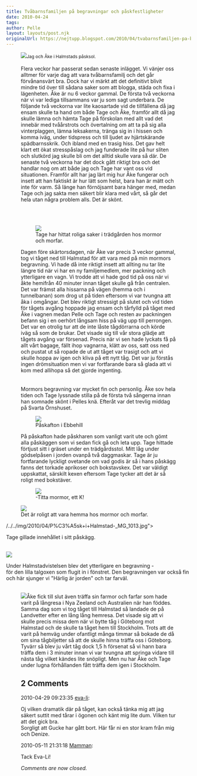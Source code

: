 ```yaml
---
title: Tvåbarnsfamiljen på begravningar och påskfestligheter
date: 2010-04-24
tags: 	
author: Pelle
layout: layouts/post.njk
originalUrl: https://nejtupp.blogspot.com/2010/04/tvabarnsfamiljen-pa-begravningar-och.html
---
```


<figure>
	<img src="../../../img/2010/04/P%C3%A5sk+i+Halmstad-_MG_1023.jpg"><span style="font-size:85%;">Jag och Åke i Halmstads påsksol.</span><br><br><div style="text-align: left;">Flera veckor har passerat sedan senaste inlägget. Vi vänjer oss alltmer för varje dag att vara tvåbarnsfamilj och det går förvånansvärt bra. Dock har vi märkt att det definitivt blivit mindre tid över till sådana saker som att blogga, städa och fixa i lägenheten. Åke är nu 6 veckor gammal. De första två veckorna när vi var lediga tillsammans var ju som sagt underbara. De följande två veckorna var lite kaosartade vid de tillfällena då jag ensam skulle ta hand om både Tage och Åke, framför allt då jag skulle lämna och hämta Tage på förskolan med allt vad det innebär med tvåårstrots och övertalning om att ta på sig alla vinterplaggen, lämna leksakerna, tränga sig in i hissen och komma iväg, under tidspress och till ljudet av hjärtskärande spädbarnsskrik. Och ibland med en trasig hiss. Det gav helt klart ett ökat stresspåslag och jag funderade lite på hur sliten och slutkörd jag skulle bli om det alltid skulle vara så där. De senaste två veckorna har det dock gått riktigt bra och det handlar nog om att både jag och Tage har vant oss vid situationen. Framför allt har jag lärt mig hur Åke fungerar och insett att han faktiskt är hur lätt som helst, bara han är mätt och inte för varm. Så länge han förnöjsamt bara hänger med, medan Tage och jag sakta men säkert blir klara med vårt, så går det hela utan några problem alls. Det är skönt.
<br><br>

<br></div></div><figure>
	<img src="../../../img/2010/04/P%C3%A5sk+i+Halmstad-_MG_1038.jpg">
	<figcaption>Tage har hittat roliga saker i trädgården hos mormor och morfar.</figcaption>
</figure>

Dagen före skärtorsdagen, när Åke var precis 3 veckor gammal, tog vi tåget ned till Halmstad för att vara med på min mormors begravning. Vi hade då inte riktigt insett att allting nu tar lite längre tid när vi har en ny familjemedlem, mer packning och ytterligare en vagn. Vi trodde att vi hade god tid på oss när vi åkte hemifrån 40 minuter innan tåget skulle gå från centralen. Det var främst alla hissarna på vägen (hemma och i tunnelbanan) som drog ut på tiden eftersom vi var tvungna att åka i omgångar. Det blev riktigt stressigt på slutet och vid tiden för tågets avgång hoppade jag ensam och tårfylld på tåget med Åke i vagnen medan Pelle och Tage och resten av packningen befann sig i en oerhört långsam hiss på väg upp till perrongen. Det var en otrolig tur att de inte låste tågdörrarna och körde iväg så som de brukar. Det visade sig till vår stora glädje att tågets avgång var försenad. Precis när vi sen hade lyckats få på allt vårt bagage, fällt ihop vagnarna, klätt av oss, satt oss ned och pustat ut så ropade de ut att tåget var trasigt och att vi skulle hoppa av igen och kliva på ett nytt tåg. Det var ju förstås ingen drömsituation men vi var fortfarande bara så glada att vi kom med allihopa så det gjorde ingenting.<br><br><br>Mormors begravning var mycket fin och personlig. Åke sov hela tiden och  Tage lyssnade stilla på de första två sångerna innan han somnade skönt i  Pelles knä. Efteråt var det trevlig middag på Svarta Örnshuset.<br>

<figure>
	<img src="../../../img/2010/04/P%C3%A5sk+i+Halmstad-_MG_1040.jpg">
	<figcaption>Påskafton i Ebbehill</figcaption>
</figure>

På påskafton hade påskharen som vanligt varit ute och gömt alla påskäggen som vi sedan fick gå och leta upp. Tage hittade förtjust sitt i gräset under en trädgårdsstol. Mitt låg under gödselpåsen i jorden ovanpå två daggmaskar. Tage är ju fortfarande lyckligt ovetande om vad godis är så i hans påskägg fanns det torkade aprikoser och bokstavskex. Det var väldigt uppskattat, särskilt kexen eftersom Tage tycker att det är så roligt med bokstäver.

<figure>
	<img src="../../../img/2010/04/P%C3%A5sk+i+Halmstad-_MG_1044.jpg">
	<figcaption>-Titta mormor, ett K!</figcaption>
</figure><img src="../../../img/2010/04/P%C3%A5sk+i+Halmstad-_MG_1022.jpg">
	<figcaption>Det är roligt att vara hemma hos mormor och morfar.</figcaption>
</figure>

<figure>
</figure>

/../../img/2010/04/P%C3%A5sk+i+Halmstad-_MG_1013.jpg">
	<figcaption>Tage gillade innehållet i sitt påskägg.</figcaption>
</figure>

<br><img src="../../../img/2010/04/P%C3%A5sk+i+Halmstad-_MG_1032.jpg">
	<figcaption>Under Halmstadvistelsen blev det ytterligare en begravning -</span></span><br>
	<figcaption>  för den lilla talgoxen som flugit in i fönstret. Den begravningen var  också fin</span></span><br>
	<figcaption>  och här sjunger vi "Härlig är jorden" och tar farväl.</figcaption><span style="font-size:85%;">   </span><br>

<figure>
	<img src="../../../img/2010/04/Farmor+p%C3%A5+bes%C3%B6k-_MG_1057.jpg">Åke fick till slut även träffa sin farmor och farfar som hade varit på långresa i Nya Zeeland och Australien när han föddes. Samma dag som vi tog tåget till Halmstad så landade de på Landvetter efter en lång lång hemresa. Det visade sig att vi skulle precis missa dem när vi bytte tåg i Göteborg mot Halmstad och de skulle ta tåget hem till Stockholm. Trots att de varit på hemväg under ofantligt många timmar så bokade de då om sina tågbiljetter så att de skulle hinna träffa oss i Göteborg. Tyvärr så blev ju vårt tåg dock 1,5 h försenat så vi hann bara träffa dem i 3 minuter innan vi var tvungna att springa vidare till nästa tåg vilket kändes lite snöpligt. Men nu har Åke och Tage under lugna förhållanden fått träffa dem igen i Stockholm.

<div class="comments">
	<div class="comments-header"><h2>2 Comments</h2></div>
	<div class="comments-body">
			<div class="comment" id="comment-4379533031369730289">
				<p class="comment-header">
					<date datetime="2010-04-29T09:23:35.754+02:00">2010-04-29 09:23:35</date> 
					<a href="undefined" rel="nofollow">eva-li</a>:
				</p>
				<div class="comment-content"><p>Oj vilken dramatik där på tåget, kan också tänka mig att jag säkert suttit med tårar i ögonen och känt mig lite dum. Vilken tur att det gick bra.<br /> Sorgligt att Gucke har gått bort. Här får ni en stor kram från mig och Denize.</p></div>
				<div class="comment-footer"></div>
			</div>
			<div class="comment" id="comment-4037943107643770647">
				<p class="comment-header">
					<date datetime="2010-05-11T21:31:18.921+02:00">2010-05-11 21:31:18</date> 
					<a href="https://www.blogger.com/profile/15863123892860534613" rel="nofollow">Mamman</a>:
				</p>
				<div class="comment-content"><p>Tack Eva-Li!</p></div>
				<div class="comment-footer"></div>
			</div></div>
	<p class="comments-footer"><em>Comments are now closed.</em></p>
</div>